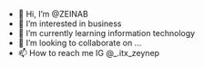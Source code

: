 - 👋 Hi, I’m @ZEINAB
- 👀 I’m interested in business
- 🌱 I’m currently learning information technology
- 💞️ I’m looking to collaborate on ...
- 📫 How to reach me IG @_.itx_zeynep

<!---
ZEINABEEY/ZEINABEEY is a ✨ special ✨ repository because its `README.md` (this file) appears on your GitHub profile.
You can click the Preview link to take a look at your changes.
--->
